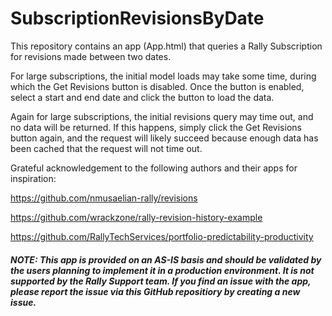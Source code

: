 # SubscriptionRevisionsByDate

This repository contains an app (App.html) that queries a Rally Subscription for revisions made between two dates.  

For large subscriptions, the initial model loads may take some time, during which the Get Revisions button is disabled.  Once the button is enabled, select a start and end date and click the button to load the data.  

Again for large subscriptions, the initial revisions query may time out, and no data will be returned.  If this happens, simply click the Get Revisions button again, and the request will likely succeed because enough data has been cached that the request will not time out.

Grateful acknowledgement to the following authors and their apps for inspiration:

https://github.com/nmusaelian-rally/revisions

https://github.com/wrackzone/rally-revision-history-example

https://github.com/RallyTechServices/portfolio-predictability-productivity

##### NOTE: This app is provided on an AS-IS basis and should be validated by the users planning to implement it in a production environment.  It is not supported by the Rally Support team.  If you find an issue with the app, please report the issue via this GitHub repositiory by creating a new issue.  
